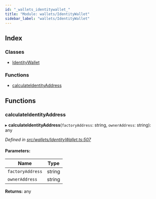 ```yaml
---
id: "_wallets_identitywallet_"
title: "Module: wallets/IdentityWallet"
sidebar_label: "wallets/IdentityWallet"
---
```


## Index

### Classes

* [IdentityWallet](../classes/_wallets_identitywallet_.identitywallet.md)

### Functions

* [calculateIdentityAddress](_wallets_identitywallet_.md#calculateidentityaddress)

## Functions

### calculateIdentityAddress

▸ **calculateIdentityAddress**(`factoryAddress`: string, `ownerAddress`: string): any

*Defined in [src/wallets/IdentityWallet.ts:507](https://github.com/trustlines-protocol/clientlib/blob/f60ef2b/src/wallets/IdentityWallet.ts#L507)*

#### Parameters:

Name | Type |
------ | ------ |
`factoryAddress` | string |
`ownerAddress` | string |

**Returns:** any
